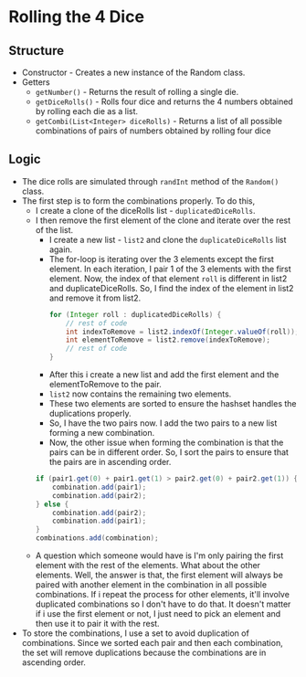 # Rolling the 4 Dice

## Structure
- Constructor - Creates a new instance of the Random class.
- Getters
    - `getNumber()` - Returns the result of rolling a single die.
    - `getDiceRolls()` - Rolls four dice and returns the 4 numbers obtained by rolling each die as a list.
    - `getCombi(List<Integer> diceRolls)` - Returns a list of all possible combinations of pairs of numbers obtained by rolling four dice

## Logic
- The dice rolls are simulated through `randInt` method of the `Random()` class.
- The first step is to form the combinations properly. To do this,
    - I create a clone of the diceRolls list - `duplicatedDiceRolls`.
    - I then remove the first element of the clone and iterate over the rest of the list.
        - I create a new list - `list2` and clone the `duplicateDiceRolls` list again.
        - The for-loop is iterating over the 3 elements except the first element. In each iteration, I pair 1 of the 3 elements with the first element. Now, the index of that element `roll` is different in list2 and duplicateDiceRolls. So, I find the index of the element in list2 and remove it from list2.
            ```java
            for (Integer roll : duplicatedDiceRolls) {
                // rest of code
                int indexToRemove = list2.indexOf(Integer.valueOf(roll));
                int elementToRemove = list2.remove(indexToRemove);
                // rest of code
            }
            ```
        - After this i create a new list and add the first element and the elementToRemove to the pair.
        - `list2` now contains the remaining two elements.
        - These two elements are sorted to ensure the hashset handles the duplications properly.
        - So, I have the two pairs now. I add the two pairs to a new list forming a new combination.
        - Now, the other issue when forming the combination is that the pairs can be in different order. So, I sort the pairs to ensure that the pairs are in ascending order.
        ```java
        if (pair1.get(0) + pair1.get(1) > pair2.get(0) + pair2.get(1)) {
    		combination.add(pair1);
        	combination.add(pair2);
    	} else {
    		combination.add(pair2);
    		combination.add(pair1);
    	}
    	combinations.add(combination);
        ```
    - A question which someone would have is I'm only pairing the first element with the rest of the elements. What about the other elements. Well, the answer is that, the first element will always be paired with another
    element in the combination in all possible combinations. If i repeat the process for other elements, it'll
    involve duplicated combinations so I don't have to do that. It doesn't matter if i use the first element or not, I just need to pick an element and then use it to pair it with the rest.
- To store the combinations, I use a set to avoid duplication of combinations. Since we sorted each pair and then each combination, the set will remove duplications because the combinations are in ascending order.





